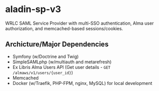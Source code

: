 # aladin-sp-v3

WRLC SAML Service Provider with multi-SSO authentication, Alma user authorization, and memcached-based sessions/cookies.

## Archicture/Major Dependencies

* Symfony (w/Doctrine and Twig)
* SimpleSAMLphp (w/multiauth and metarefresh)
* Ex Libris Alma Users API (Get user details - `GET /almaws/v1/users/{user_id}`)
* Memcached
* Docker (w/Traefik, PHP-FPM, nginx, MySQL) for local development
